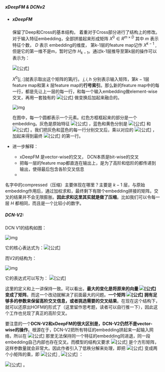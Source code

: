 ##### xDeepFM & DCNv2

- ##### xDeepFM

  保留了Deep和Cross的基本结构， 着重对于Cross部分进行了结构上的修改。对于输入特征embedding，全部拼接起来形成矩阵 $X^0 ∈ R^{m×D}$ 其中 $m$ 表示特征个数， $D$  表示 embedding的维度， 第k-1层的feature map记作 $X^{k-1}$ ,但是它的第一维不是m，暂时记作 $H_{k-1}$。通过k-1层推导至第k层的操作可以表示为：

  ![[公式]](https://www.zhihu.com/equation?tex=X%5Ek%5Bh%2C%3A%5D%3D%5Csum_%7Bi%3D1%7D%5E%7BH_%7Bk-1%7D%7D%5Csum_%7Bj%3D1%7D%5E%7Bm%7D+W_%7Bi%2Cj%7D%5E%7Bk%2Ch%7D%28X%5E%7Bk-1%7D%5Bi%2C%3A%5D%5Codot+X%5E0%5Bj%2C%3A%5D%29)

  $X^0[j,:]$就表示取出这个矩阵的第$j$行。 $j, i, h$ 分别表示输入矩阵，第$k-1$层 feature map和第 $k$  层feature map的**行号索引**。那么新的feature map中的每一行，都是先让上一层的每一行，和每一个输入embedding做element-wise交叉，再用一套独有的 ![[公式]](https://www.zhihu.com/equation?tex=W) 做变换后加起来融合的。

  ![img](https://pic2.zhimg.com/80/v2-0297836835eabb76ad8fdc1c22ad4055_720w.jpg)

  在图中，每一个圆都表示一个元素。红色方框框起来的部分是一个embedding。灰色是原始特征 ![[公式]](https://www.zhihu.com/equation?tex=X%5E0) ，蓝色和黄色分别是 ![[公式]](https://www.zhihu.com/equation?tex=X%5E%7Bk-1%7D) 和 ![[公式]](https://www.zhihu.com/equation?tex=X%5Ek) 。我们把灰色和蓝色的每一行分别交叉后，乘以对应的 ![[公式]](https://www.zhihu.com/equation?tex=W) ，加起来得到最终 ![[公式]](https://www.zhihu.com/equation?tex=X%5Ek) 的第一行。

- 进一步解释：

  - xDeepFM 是vector-wise的交叉， DCN本质是bit-wise的交叉
  - 把每一层的feature map都直连在输出上，是为了高阶和低阶的都传递到输出，使得最后包含各阶交叉信息
  - 

名字中的compressed（压缩）主要体现在哪里？主要是 $k-1$ 层，与原始embedding作用后，通过加权求和，最终剩下有限个embedding拼接的矩阵。交叉的结果并不会无限膨胀。**因此求和这里其实就是做了压缩**。比如我们可以令每一层 $H$ 都相同，而且是一个比较小的数字。



##### DCN-V2:

DCN V1的结构如图：

![img](https://pic1.zhimg.com/80/v2-063d50bfddc03e88ef78138b6c3a334c_720w.jpg)

它的核心表达式为：![[公式]](https://www.zhihu.com/equation?tex=x_%7B%28l%2B1%29%7D%3Dx_0x_%7B%28l%29%7D%5ETw%2Bb%2Bx_%7B%28l%29%7D)

而V2的结构为：

![img](https://pic1.zhimg.com/80/v2-ad511d769a222bf1a12301942dcfc00c_720w.jpg)

它的表达式可以写为： ![[公式]](https://www.zhihu.com/equation?tex=x_%7B%28l%2B1%29%7D%3Dx_0%5Codot+%28W_lx_%7B%28l%29%7D%2Bb_l%29%2Bx_%7B%28l%29%7D)

这里的定义和上一讲保持一致。可以看出，**最大的变化是将原来的向量 ![[公式]](https://www.zhihu.com/equation?tex=w) 变成了矩阵**。而这一个改动就解决了前面最大的问题。**一个矩阵 ![[公式]](https://www.zhihu.com/equation?tex=W) 拥有足够多的参数来保留高阶交叉信息，或者挑选需要的交叉结果**。在现在这个结构下，就可以还原出HOFM的形式了（这里留作思考题，读者可以自行推一下），因此这个工作也兑现了真正的高阶交叉。

要注意的一个**DCN-V2和xDeepFM的很大区别是，DCN-V2仍然不是vector-wise的操作**。根源在于，DCN-V2把所有特征的embedding拼起来一起输入网络，所以在 ![[公式]](https://www.zhihu.com/equation?tex=W_l) 那里无法保持同一个特征的embedding同进退，同一段embedding自己内部也存在交叉。而模型的结构又要求 ![[公式]](https://www.zhihu.com/equation?tex=W_l) 是个方形矩阵，这样参数量就会非常大。因此作者引入了低秩分解来处理，即把 ![[公式]](https://www.zhihu.com/equation?tex=W_l) 变成两个小矩阵的乘，即 ![[公式]](https://www.zhihu.com/equation?tex=U%2C+V%5Cin+R%5E%7Bd%5Ctimes+r%7D%2Cr%5Cle+d%2F2) , ![[公式]](https://www.zhihu.com/equation?tex=UV%5ET%3DW) ：

![[公式]](https://www.zhihu.com/equation?tex=x_%7B%28l%2B1%29%7D%3Dx_0%5Codot+%28U_l%28V_l%5ETx_%7B%28l%29%7D%29%2Bb_l%29%2Bx_%7B%28l%29%7D) 。
